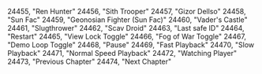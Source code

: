 ﻿24455, "Ren Hunter"
24456, "Sith Trooper"
24457, "Gizor Dellso"
24458, "Sun Fac"
24459, "Geonosian Fighter (Sun Fac)"
24460, "Vader's Castle"
24461, "Slugthrower"
24462, "Scav Droid"
24463, "Last safe ID"
24464, "Restart"
24465, "View Lock Toggle"
24466, "Fog of War Toggle"
24467, "Demo Loop Toggle"
24468, "Pause"
24469, "Fast Playback"
24470, "Slow Playback"
24471, "Normal Speed Playback"
24472, "Watching Player"
24473, "Previous Chapter"
24474, "Next Chapter"
